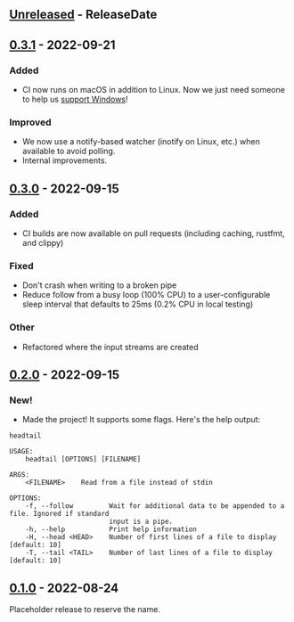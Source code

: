<!-- next-header -->
## [Unreleased] - ReleaseDate

## [0.3.1] - 2022-09-21

### Added

- CI now runs on macOS in addition to Linux. Now we just need someone to help us [support Windows](https://github.com/CleanCut/headtail/issues/21)!

### Improved

- We now use a notify-based watcher (inotify on Linux, etc.) when available to avoid polling.
- Internal improvements.

## [0.3.0] - 2022-09-15

### Added

- CI builds are now available on pull requests (including caching, rustfmt, and clippy)

### Fixed

- Don't crash when writing to a broken pipe
- Reduce follow from a busy loop (100% CPU) to a user-configurable sleep interval that defaults to 25ms (0.2% CPU in local testing)

### Other

- Refactored where the input streams are created


## [0.2.0] - 2022-09-15

### New!

- Made the project! It supports some flags. Here's the help output:

```
headtail 

USAGE:
    headtail [OPTIONS] [FILENAME]

ARGS:
    <FILENAME>    Read from a file instead of stdin

OPTIONS:
    -f, --follow         Wait for additional data to be appended to a file. Ignored if standard
                         input is a pipe.
    -h, --help           Print help information
    -H, --head <HEAD>    Number of first lines of a file to display [default: 10]
    -T, --tail <TAIL>    Number of last lines of a file to display [default: 10]
```

## [0.1.0] - 2022-08-24

Placeholder release to reserve the name.

<!-- next-url -->
[Unreleased]: https://github.com/CleanCut/headtail/compare/v0.3.1...HEAD
[0.3.1]: https://github.com/CleanCut/headtail/compare/v0.3.0...v0.3.1
[0.3.0]: https://github.com/CleanCut/headtail/compare/v0.2.0...v0.3.0
[0.2.0]: https://github.com/CleanCut/headtail/compare/v0.1.0...v0.2.0
[0.1.0]: https://github.com/CleanCut/headtail/compare/v0.0.0...v0.1.0

